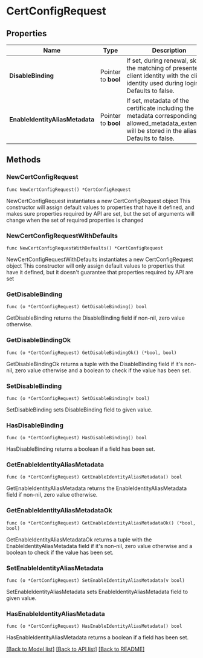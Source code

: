 # CertConfigRequest

## Properties

Name | Type | Description | Notes
------------ | ------------- | ------------- | -------------
**DisableBinding** | Pointer to **bool** | If set, during renewal, skips the matching of presented client identity with the client identity used during login. Defaults to false. | [optional] [default to false]
**EnableIdentityAliasMetadata** | Pointer to **bool** | If set, metadata of the certificate including the metadata corresponding to allowed_metadata_extensions will be stored in the alias. Defaults to false. | [optional] [default to false]

## Methods

### NewCertConfigRequest

`func NewCertConfigRequest() *CertConfigRequest`

NewCertConfigRequest instantiates a new CertConfigRequest object
This constructor will assign default values to properties that have it defined,
and makes sure properties required by API are set, but the set of arguments
will change when the set of required properties is changed

### NewCertConfigRequestWithDefaults

`func NewCertConfigRequestWithDefaults() *CertConfigRequest`

NewCertConfigRequestWithDefaults instantiates a new CertConfigRequest object
This constructor will only assign default values to properties that have it defined,
but it doesn't guarantee that properties required by API are set

### GetDisableBinding

`func (o *CertConfigRequest) GetDisableBinding() bool`

GetDisableBinding returns the DisableBinding field if non-nil, zero value otherwise.

### GetDisableBindingOk

`func (o *CertConfigRequest) GetDisableBindingOk() (*bool, bool)`

GetDisableBindingOk returns a tuple with the DisableBinding field if it's non-nil, zero value otherwise
and a boolean to check if the value has been set.

### SetDisableBinding

`func (o *CertConfigRequest) SetDisableBinding(v bool)`

SetDisableBinding sets DisableBinding field to given value.

### HasDisableBinding

`func (o *CertConfigRequest) HasDisableBinding() bool`

HasDisableBinding returns a boolean if a field has been set.

### GetEnableIdentityAliasMetadata

`func (o *CertConfigRequest) GetEnableIdentityAliasMetadata() bool`

GetEnableIdentityAliasMetadata returns the EnableIdentityAliasMetadata field if non-nil, zero value otherwise.

### GetEnableIdentityAliasMetadataOk

`func (o *CertConfigRequest) GetEnableIdentityAliasMetadataOk() (*bool, bool)`

GetEnableIdentityAliasMetadataOk returns a tuple with the EnableIdentityAliasMetadata field if it's non-nil, zero value otherwise
and a boolean to check if the value has been set.

### SetEnableIdentityAliasMetadata

`func (o *CertConfigRequest) SetEnableIdentityAliasMetadata(v bool)`

SetEnableIdentityAliasMetadata sets EnableIdentityAliasMetadata field to given value.

### HasEnableIdentityAliasMetadata

`func (o *CertConfigRequest) HasEnableIdentityAliasMetadata() bool`

HasEnableIdentityAliasMetadata returns a boolean if a field has been set.


[[Back to Model list]](../README.md#documentation-for-models) [[Back to API list]](../README.md#documentation-for-api-endpoints) [[Back to README]](../README.md)


